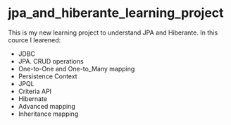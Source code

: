# jpa_and_hiberante_learning_project
This is my new learning project to understand JPA and Hiberante.
In this cource I learened:
- JDBC
- JPA. CRUD operations
- One-to-One and One-to_Many mapping
- Persistence Context
- JPQL
- Criteria API
- Hibernate
- Advanced mapping
- Inheritance mapping
